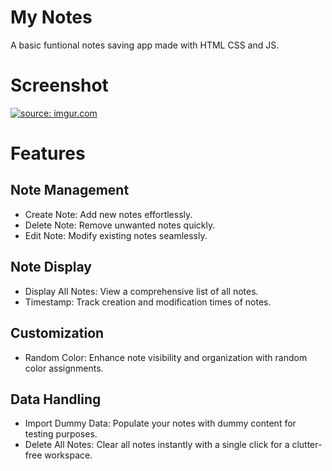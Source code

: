 # My Notes

A basic funtional notes saving app made with HTML CSS and JS.

# Screenshot

<a href="https://imgur.com/PnH0byQ"><img src="https://i.imgur.com/PnH0byQ.png" title="source: imgur.com" /></a>


# Features

## Note Management
- Create Note: Add new notes effortlessly.
- Delete Note: Remove unwanted notes quickly.
- Edit Note: Modify existing notes seamlessly.

## Note Display
- Display All Notes: View a comprehensive list of all notes.
- Timestamp: Track creation and modification times of notes.

## Customization
- Random Color: Enhance note visibility and organization with random color assignments.

## Data Handling
- Import Dummy Data: Populate your notes with dummy content for testing purposes.
- Delete All Notes: Clear all notes instantly with a single click for a clutter-free workspace.



